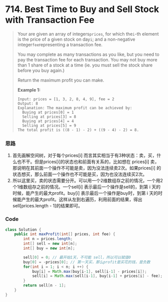 # 714. Best Time to Buy and Sell Stock with Transaction Fee

> Your are given an array of integers`prices`, for which the`i`-th element is the price of a given stock on day`i`; and a non-negative integer`fee`representing a transaction fee.
>
> You may complete as many transactions as you like, but you need to pay the transaction fee for each transaction. You may not buy more than 1 share of a stock at a time \(ie. you must sell the stock share before you buy again.\)
>
> Return the maximum profit you can make.
>
> **Example 1:**
>
> ```
> Input: prices = [1, 3, 2, 8, 4, 9], fee = 2
> Output: 8
> Explanation: The maximum profit can be achieved by:
>   Buying at prices[0] = 1
>   Selling at prices[3] = 8
>   Buying at prices[4] = 4
>   Selling at prices[5] = 9
> The total profit is ((8 - 1) - 2) + ((9 - 4) - 2) = 8.
> ```

### 思路

1. 首先画解空间树，对于每个prices\[i\] 而言其实相当于有3种状态：卖，买，什么也不干。但是prices\[i\]的状态也和前面有关系的，比如想在 prices\[i\] 卖，那说明在其前面一个操作不可能是卖，因为没法连续卖2次。如果prices\[i\] 的状态想买，那么前面一个操作也不可能是买，因为也没法连续买2次。
2. 所以这里买，卖的状态需要分开。可以用一个2维数组存之前的情况，一个用2个1维数组存之前的情况。一个sell\[i\] 表示最后一个操作是sell的，到第 i 天的时候，能产生的最大profit。buy\[i\] 表示最后一个操作是buy时，到第 i 天的时候能产生的最大profit。这样从左到右遍历，利用前面的结果，得出sell\[prices.length - 1\]的结果即可。

### Code

```java
class Solution {
    public int maxProfit(int[] prices, int fee) {
        int n = prices.length;
        int[] sell = new int[n];
        int[] buy = new int[n];

        sell[0] = 0; // 最开始1天，不可能 sell，所以可以赋值0
        buy[0] = -prices[0]; // 第一天买，那么profit是买花的钱，是负数
        for(int i = 1; i < n; i ++) {
            buy[i] = Math.max(buy[i-1], sell[i-1] - prices[i]);
            sell[i] = Math.max(sell[i-1], buy[i-1] + prices[i] - fee); // transaction需要 减去 transaction fee
        }
        return sell[n - 1];
    }
}
```




